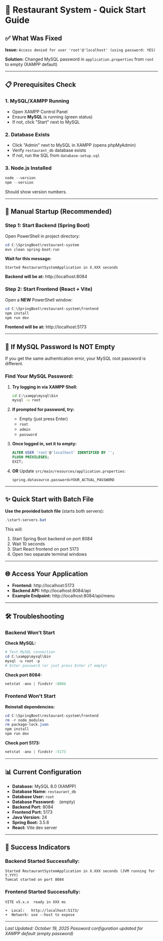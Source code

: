# 🚀 Restaurant System - Quick Start Guide

## ✅ What Was Fixed

**Issue:** `Access denied for user 'root'@'localhost' (using password: YES)`

**Solution:** Changed MySQL password in `application.properties` from `root` to empty (XAMPP default)

---

## 📋 Prerequisites Check

### 1. **MySQL/XAMPP Running**
- Open XAMPP Control Panel
- Ensure **MySQL** is running (green status)
- If not, click "Start" next to MySQL

### 2. **Database Exists**
- Click "Admin" next to MySQL in XAMPP (opens phpMyAdmin)
- Verify `restaurant_db` database exists
- If not, run the SQL from `database-setup.sql`

### 3. **Node.js Installed**
```powershell
node --version
npm --version
```
Should show version numbers.

---

## 🎯 Manual Startup (Recommended)

### Step 1: Start Backend (Spring Boot)

Open PowerShell in project directory:

```powershell
cd C:\SpringBoot\restaurant-system
mvn clean spring-boot:run
```

**Wait for this message:**
```
Started RestaurantSystemApplication in X.XXX seconds
```

**Backend will be at:** http://localhost:8084

### Step 2: Start Frontend (React + Vite)

Open a **NEW** PowerShell window:

```powershell
cd C:\SpringBoot\restaurant-system\frontend
npm install
npm run dev
```

**Frontend will be at:** http://localhost:5173

---

## 🔧 If MySQL Password Is NOT Empty

If you get the same authentication error, your MySQL root password is different.

### Find Your MySQL Password:

1. **Try logging in via XAMPP Shell:**
   ```cmd
   cd C:\xampp\mysql\bin
   mysql -u root
   ```

2. **If prompted for password, try:**
   - Empty (just press Enter)
   - `root`
   - `admin`
   - `password`

3. **Once logged in, set it to empty:**
   ```sql
   ALTER USER 'root'@'localhost' IDENTIFIED BY '';
   FLUSH PRIVILEGES;
   EXIT;
   ```

4. **OR** Update `src/main/resources/application.properties`:
   ```properties
   spring.datasource.password=YOUR_ACTUAL_PASSWORD
   ```

---

## ✨ Quick Start with Batch File

**Use the provided batch file** (starts both servers):

```powershell
.\start-servers.bat
```

This will:
1. Start Spring Boot backend on port 8084
2. Wait 10 seconds
3. Start React frontend on port 5173
4. Open two separate terminal windows

---

## 🌐 Access Your Application

- **Frontend:** http://localhost:5173
- **Backend API:** http://localhost:8084/api
- **Example Endpoint:** http://localhost:8084/api/menu

---

## 🛠️ Troubleshooting

### Backend Won't Start

**Check MySQL:**
```powershell
# Test MySQL connection
cd C:\xampp\mysql\bin
mysql -u root -p
# Enter password (or just press Enter if empty)
```

**Check port 8084:**
```powershell
netstat -ano | findstr :8084
```

### Frontend Won't Start

**Reinstall dependencies:**
```powershell
cd C:\SpringBoot\restaurant-system\frontend
rm -r node_modules
rm package-lock.json
npm install
npm run dev
```

**Check port 5173:**
```powershell
netstat -ano | findstr :5173
```

---

## 📊 Current Configuration

- **Database:** MySQL 8.0 (XAMPP)
- **Database Name:** `restaurant_db`
- **Database User:** `root`
- **Database Password:** ` ` (empty)
- **Backend Port:** 8084
- **Frontend Port:** 5173
- **Java Version:** 24
- **Spring Boot:** 3.5.6
- **React:** Vite dev server

---

## 🎉 Success Indicators

### Backend Started Successfully:
```
Started RestaurantSystemApplication in X.XXX seconds (JVM running for Y.YYY)
Tomcat started on port 8084
```

### Frontend Started Successfully:
```
VITE v5.x.x  ready in XXX ms

➜  Local:   http://localhost:5173/
➜  Network: use --host to expose
```

---

*Last Updated: October 19, 2025*
*Password configuration updated for XAMPP default (empty password)*
